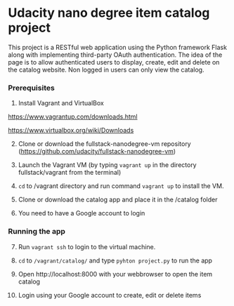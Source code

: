 # Udacity nano degree item catalog project

This project is a RESTful web application using the Python framework Flask along with implementing third-party OAuth authentication.
The idea of the page is to allow authenticated users to display, create, edit and delete on the catalog website.
Non logged in users can only view the catalog.

### Prerequisites
1. Install Vagrant and VirtualBox


https://www.vagrantup.com/downloads.html


https://www.virtualbox.org/wiki/Downloads

2. Clone or download the fullstack-nanodegree-vm repository (https://github.com/udacity/fullstack-nanodegree-vm)

3. Launch the Vagrant VM (by typing `vagrant up` in the directory fullstack/vagrant from the terminal)

4. `cd` to /vagrant directory and run command `vagrant up` to install the VM.

5. Clone or download the catalog app and place it in the /catalog folder

6. You need to have a Google account to login

### Running the app

7. Run `vagrant ssh` to login to the virtual machine.

8. `cd` to `/vagrant/catalog/` and type `pyhton project.py` to run the app

9. Open http://localhost:8000 with your webbrowser to open the item catalog

10. Login using your Google account to create, edit or delete items
